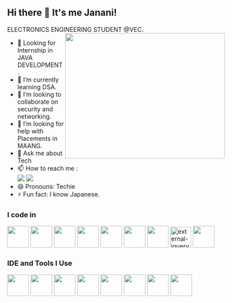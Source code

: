 ## Hi there 👋 It's me Janani!

ELECTRONICS ENGINEERING STUDENT @VEC.
<img align="right" width="370" height="290" src="https://i.pinimg.com/originals/47/f0/34/47f0342cec72b800463bf003eac1257e.gif">
- 🔭 Looking for Internship in JAVA DEVELOPMENT.                             
- 🌱 I’m currently learning DSA.
- 👯 I’m looking to collaborate on security and networking.
- 🤔 I’m looking for help with Placements in MAANG.
- 💬 Ask me about Tech
- 📫 How to reach me :
<br /> [<img src="https://img.shields.io/badge/Twitter-1DA1F2?style=for-the-badge&logo=twitter&logoColor=white" />](https://twitter.com/JANANIRAJA0609) [<img src="https://img.shields.io/badge/LinkedIn-0077B5?style=for-the-badge&logo=linkedin&logoColor=white" />](https://www.linkedin.com/in/janani-rajendran-567263246/)
- 😄 Pronouns: Techie
- ⚡ Fun fact: I know Japanese.

### I code in
<img height="50" width="50" src="https://img.icons8.com/color/48/000000/java-coffee-cup-logo.png" />     <img height="50" width="50" src="https://img.icons8.com/color/48/000000/c-programming.png" />     <img height="50" width="50" src="https://img.icons8.com/color/48/000000/c-plus-plus-logo.png" />     <img height="50" width="50" src="https://img.icons8.com/color/48/000000/html-5.png" />      <img height="50" width="50" src="https://img.icons8.com/color/48/000000/css3.png" /> 
    <img height="50" width="50" src="https://img.icons8.com/color/48/000000/javascript.png"/>     <img height="50" width="50" src="https://img.icons8.com/color/48/000000/bootstrap.png" />     <img width="48" height="48" src="https://img.icons8.com/external-tal-revivo-shadow-tal-revivo/48/external-jquery-is-a-javascript-library-designed-to-simplify-html-logo-shadow-tal-revivo.png" alt="external-jquery-is-a-javascript-library-designed-to-simplify-html-logo-shadow-tal-revivo"/> <img height="50" width="50" src="https://img.icons8.com/fluent/48/000000/arduino.png"/> 

### IDE and Tools I Use
<img height="50" width="50" src="https://img.icons8.com/color/48/000000/visual-studio-code-2019.png"/> <img height="50" width="50" src="https://img.icons8.com/color/48/000000/pycharm.png"/> <img height="50" width="50" src="https://img.icons8.com/color/50/000000/git.png"/>  <img height="50" src="https://img.icons8.com/officel/480/null/java-eclipse.png"/> <img height="50" src="https://img.icons8.com/color/480/null/notion--v1.png" /> <img height="50" width="50" src="https://img.icons8.com/doodle/48/000000/adobe-photoshop.png"/> <img height="50" width="50" src="https://img.icons8.com/color/48/000000/figma--v1.png"/> <img height="50" src="https://img.shields.io/badge/Netlify-00C7B7?style=for-the-badge&logo=netlify&logoColor=white"/> 
